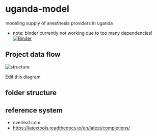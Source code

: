 # uganda-model
modeling supply of anesthesia providers in uganda

- note: binder currently not working due to too many dependencies!
[![Binder](https://mybinder.org/badge.svg)](https://mybinder.org/v2/gh/alexgoodell/uganda-model/master?filepath=model%2Fpy%2Fuganda-model.ipynb)

## Project data flow
![structure](http://interactive.blockdiag.com/image?compression=deflate&encoding=base64&src=eJyFjFEKwkAMRP97ilzAE4heRdLdtQ6um5BNhSLe3W0pKlTwJ5nMTF6fJVwjeKBHRySGVJwdUuhAKubG8H3XojMHZDhSpd2R9DJVBHCpm6goN6_N-bixKsowSxldRz9FWAouNrXSh_K_uwLvbOA-p7p5_07eeuFKTLmZy_5Jf74Aw-FZag)

[Edit this diagram](http://interactive.blockdiag.com/?compression=deflate&src=eJyFjFEKwkAMRP97ilzAE4heRdLdtQ6um5BNhSLe3W0pKlTwJ5nMTF6fJVwjeKBHRySGVJwdUuhAKubG8H3XojMHZDhSpd2R9DJVBHCpm6goN6_N-bixKsowSxldRz9FWAouNrXSh_K_uwLvbOA-p7p5_07eeuFKTLmZy_5Jf74Aw-FZag)



## folder structure

## reference system
- overleaf.com
- https://latextools.readthedocs.io/en/latest/completions/





